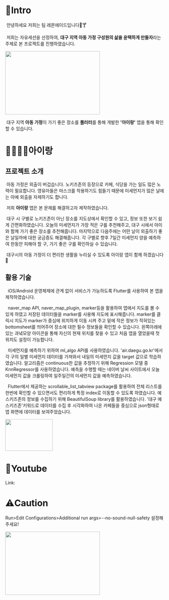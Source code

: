 # 🫡Intro
&nbsp;안녕하세요 저희는 팀 레몬에이드입니다🍋🍸 

&nbsp;저희는 자유세션을 선정하여, **대구 지역 아동 가정 구성원의 삶을 윤택하게 만들자**라는 주제로 본 프로젝트를 진행하였습니다.

<img src="https://user-images.githubusercontent.com/70834586/192095122-64d4ba1c-3fd9-419a-8f14-ad5e4450b0bf.png" width="300" height="200">

 &nbsp;대구 지역 **아동 가정**이 가기 좋은 장소를 **플러터**를 통해 개발한 **'아이랑'** 앱을 통해 확인할 수 있습니다. 
 
# 👨‍👩‍👧‍👦아이랑
## 프로젝트 소개
&nbsp;아동 가정은 외출이 버겁습니다. 노키즈존의 등장으로 카페, 식당을 가는 일도 많은 노력이 필요합니다. 영유아들은 마스크를 착용하기도 힘들기 때문에 미세먼지가 많은 날에는 아예 외출을 자제하기도 합니다.
  
&nbsp;저희 **아이랑** 앱은 본 문제를 해결하고자 제작하였습니다. 
 
&nbsp;대구 시 구별로 노키즈존이 아닌 장소를 지도상에서 확인할 수 있고, 정보 또한 보기 쉽게 간편화하였습니다. 오늘의 미세먼지가 가장 적은 구를 추천해주고, 대구 시에서 아이와 함께 가기 좋은 장소를 추천해줍니다. 마지막으로 다음주에는 어떤 날이 외출하기 좋은 날일까에 대한 궁금증도 해결해줍니다. 각 구별로 향후 7일간 미세먼지 양을 예측하여 한동안 피해야 할 구, 가기 좋은 구를 확인하실 수 있습니다.
  
&nbsp;대구시의 아동 가정이 더 편리한 생활을 누리실 수 있도록 아이랑 앱이 함께 하겠습니다🤝

## 활용 기술
&nbsp; iOS/Android 운영체제에 관계 없이 서비스가 가능하도록 Flutter를 사용하여 본 앱을 제작하였습니다.

&nbsp; naver_map API, naver_map_plugin, marker등을 활용하여 앱에서 지도를 볼 수 있게 하였고 저장된 데이터들을 marker를 사용해 지도에 표시해줍니다. marker를 클릭시 지도가 marker가 중심에 위치하게 이동 시켜 주고 밑에 작은 정보가 적혀있는 bottomsheet를 띄어주어 장소에 대한 필수 정보들을 확인할 수 있습니다. 왼쪽아래에 있는 과녘모양 아이콘을 통해 자신의 현재 위치를 찾을 수 있고 처음 앱을 열었을때 첫 위치도 설정이 가능합니다.

&nbsp; 미세먼지를 예측하기 위하여 ml_algo API를 사용하였습니다. 'air.daegu.go.kr'에서 각 구의 일별 미세먼지 데이터를 가져와서 내일의 미세먼지 값을 target 값으로 학습하였습니다. 알고리즘은 continuous한 값을 추정하기 위해 Regression 모델 중 KnnRegressor를 사용하였습니다. 예측을 수행할 때는 네이버 날씨 사이트에서 오늘 미세먼지 값을 크롤링하여 일주일간의 미세먼지 값을 예측하였습니다.

&nbsp; Flutter에서 제공하는 scrollable_list_tabview package를 활용하여 전체 리스트를 한번에 확인할 수 있으면서도 편리하게 특정 index로 이동할 수 있도록 하였습니다.
예스키즈존의 정보를 수집하기 위해 BeautifulSoup library를 활용하였습니다. '대구 예스키즈존'키워드로 데이터를 수집 후 시각화하여 나온 카페들을 중심으로 json형태로 앱 화면에 데이터를 보여주었습니다.

<img src="https://user-images.githubusercontent.com/87708291/192111825-2b1d21d8-29b2-4ce2-8647-dd342a394a42.png" width="150" height="100">


# 🎥Youtube
Link: 

# ⚠️Caution
Run>Edit Configurations>Additional run args>--no-sound-null-safety 설정해주세요!

<img src="https://user-images.githubusercontent.com/70834586/192093388-60e8c759-ae4c-4233-a630-772c967cdcb9.png" width="300" height="200">
